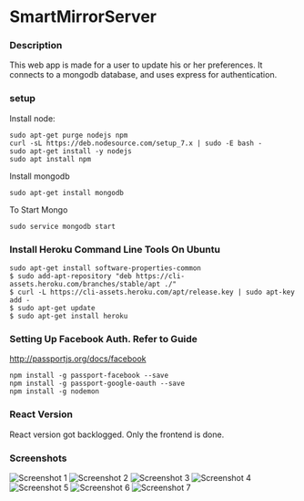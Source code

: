 # SmartMirrorServer

### Description
This web app is made for a user to update his or her preferences. It connects to a mongodb database, and uses express for authentication. 

### setup
Install node:
```
sudo apt-get purge nodejs npm
curl -sL https://deb.nodesource.com/setup_7.x | sudo -E bash -
sudo apt-get install -y nodejs
sudo apt install npm
```
Install mongodb
```
sudo apt-get install mongodb
```

To Start Mongo
```
sudo service mongodb start
```

### Install Heroku Command Line Tools On Ubuntu
```
sudo apt-get install software-properties-common
$ sudo add-apt-repository "deb https://cli-assets.heroku.com/branches/stable/apt ./"
$ curl -L https://cli-assets.heroku.com/apt/release.key | sudo apt-key add -
$ sudo apt-get update
$ sudo apt-get install heroku
```

### Setting Up Facebook Auth. Refer to Guide
http://passportjs.org/docs/facebook

```
npm install -g passport-facebook --save
npm install -g passport-google-oauth --save
npm install -g nodemon
```

### React Version
React version got backlogged. Only the frontend is done.


### Screenshots
![Screenshot 1](./screenshots/screenshot1.png)
![Screenshot 2](./screenshots/screenshot2.png)
![Screenshot 3](./screenshots/screenshot3.png)
![Screenshot 4](./screenshots/screenshot4.png)
![Screenshot 5](./screenshots/screenshot5.png)
![Screenshot 6](./screenshots/screenshot6.png)
![Screenshot 7](./screenshots/screenshot7.png)